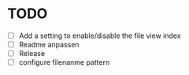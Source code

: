 # TODO

- [ ] Add a setting to enable/disable the file view index
- [ ] Readme anpassen
- [ ] Release
- [ ] configure filenanme pattern
